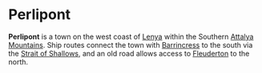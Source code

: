 # Perlipont

**Perlipont** is a town on the west coast of [Lenya](../../ch-4-esterfell-gazetteer/lenya/lenya.md) within the Southern [Attalya Mountains](../../ch-4-esterfell-gazetteer/lenya/attalya-mountains/attalya-mountains.md). Ship routes connect the town with [Barrincress](barrincress.md) to the south via the [Strait of Shallows](../../ch-4-esterfell-gazetteer/waters/strait-of-shallows.md), and an old road allows access to [Fleuderton](fleuderton/fleuderton.md) to the north.
